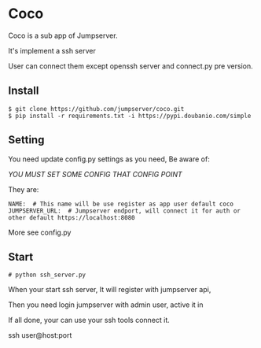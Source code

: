 # Coco

Coco is a sub app of Jumpserver.

It's implement a ssh server 

User can connect them except openssh server and connect.py pre version.


## Install

    $ git clone https://github.com/jumpserver/coco.git
    $ pip install -r requirements.txt -i https://pypi.doubanio.com/simple
    
## Setting

You need update config.py settings as you need, Be aware of: 

*YOU MUST SET SOME CONFIG THAT CONFIG POINT*

They are:

    NAME:  # This name will be use register as app user default coco
    JUMPSERVER_URL:  # Jumpserver endport, will connect it for auth or other default https://localhost:8080
    
More see config.py


## Start

    # python ssh_server.py
    
When your start ssh server, It will register with jumpserver api,

Then you need login jumpserver with admin user, active it in <Terminal>
 
 If all done, your can use your ssh tools connect it.
 
ssh user@host:port

